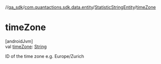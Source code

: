 //[qa_sdk](../../../index.md)/[com.quantactions.sdk.data.entity](../index.md)/[StatisticStringEntity](index.md)/[timeZone](time-zone.md)

# timeZone

[androidJvm]\
val [timeZone](time-zone.md): [String](https://kotlinlang.org/api/latest/jvm/stdlib/kotlin/-string/index.html)

ID of the time zone e.g. Europe/Zurich
